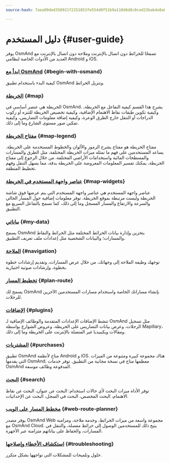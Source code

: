 ```yaml
---
source-hash: 7aea09ded358921f2251853fe554d8f51b9a110d6d8c0ced23bab4e8a044c7d3

---
```

# دليل المستخدم {#user-guide}

يوفر OsmAnd تصفحًا للخرائط دون اتصال بالإنترنت وملاحة دون اتصال بالإنترنت مع العديد من الأدوات الخاصة لنظامي Android و iOS.


### [ابدأ مع OsmAnd](./start-with/index.md) {#begin-with-osmand}

كيفية البدء باستخدام تطبيق OsmAnd وتنزيل الخرائط.

### [الخريطة](./map/index.md) {#map}

الخريطة هي عنصر أساسي في OsmAnd. يشرح هذا القسم كيفية التفاعل مع الخريطة، وكيفية تكوين طبقات نقاط الاهتمام الإضافية، وكيفية تخصيص الخريطة للتنزه أو ركوب الدراجات أو التنقل خارج الطرق الوعرة، وكيفية إضافة معلومات التضاريس، وكيفية تمكين صور مستوى الشارع وما إلى ذلك.

### [مفتاح الخريطة](./map-legend/index.md) {#map-legend}

مفتاح الخريطة هو مفتاح يشرح الرموز والألوان والخطوط المستخدمة على الخريطة. يساعد المستخدمين على فهم ما تمثله ميزات الخريطة المختلفة، مثل الطرق والمسارات والمسطحات المائية واستخدامات الأراضي المختلفة. من خلال الرجوع إلى مفتاح الخريطة، يمكنك تفسير المعلومات المعروضة على الخريطة بدقة، مما يسهل التنقل وفهم تخطيط المنطقة.

### [عناصر واجهة المستخدم في الخريطة](./widgets/index.md) {#map-widgets}

عناصر واجهة المستخدم هي عناصر واجهة المستخدم التي يتم عرضها فوق شاشة الخريطة وليست مرتبطة بموقع الخريطة. توفر معلومات إضافية حول المسار الحالي والسرعة والارتفاع والمسار المسجل وما إلى ذلك، كما تسمح بالتفاعل السريع مع التطبيق.

### [بياناتي](./personal/index.md) {#my-data}

يسمح OsmAnd بتخزين وإدارة بيانات الخرائط المختلفة مثل الخرائط والنقاط والمسارات؛ والبيانات الشخصية مثل إعدادات ملف تعريف التطبيق.

### [الملاحة](./navigation/index.md) {#navigation}

توجهك وظيفة الملاحة إلى وجهاتك، من خلال عرض المسارات، وتقديم إرشادات خطوة بخطوة، وإرشادات صوتية اختيارية.


### [تخطيط المسار](./plan-route/index.md) {#plan-route}

يسمح لك OsmAnd بإنشاء مساراتك الخاصة واستخدام مسارات المستخدمين الآخرين للرحلات.

### [الإضافات](./plugins/index.md) {#plugins}

تنشط الإضافات الإعدادات المتقدمة والوظائف الإضافية لـ OsmAnd مثل تسجيل الرحلات، وعرض بيانات التضاريس على الخريطة، وعروض الشوارع بواسطة Mapillary، ومقالات ويكيبيديا غير المتصلة بالإنترنت على الخريطة وما إلى ذلك.

### [المشتريات](./purchases/index.md) {#purchases}

تطبيق OsmAnd متاح لأنظمة Android و iOS. هناك مجموعة كبيرة ومتنوعة من الميزات التي يقدمها OsmAnd. معظمها متاح في نسخة مجانية من التطبيق. توفر خدمات OsmAnd المدفوعة وظائف موسعة.

### [البحث](./search/index.md) {#search}

توفر الأداة ميزات البحث لأي حالات استخدام: البحث عن عنوان، البحث عن نقاط الاهتمام، البحث المخصص، البحث في السجل، البحث عن الإحداثيات.

### [مخطط المسار على الويب](./web/index.md) {#web-route-planner}

يوفر مصدر OsmAnd Web مجموعة واسعة من ميزات الخرائط، وخدمة ملاحة، ومزامنة مع OsmAnd Cloud. يتيح ذلك للمستخدمين الوصول إلى خرائط مفصلة، والتنقل في المسارات، والحفاظ على بياناتهم متزامنة عبر الأجهزة.

### [استكشاف الأخطاء وإصلاحها](./troubleshooting/index.md) {#troubleshooting}

حلول وتلميحات للمشكلات التي تواجهها بشكل متكرر.